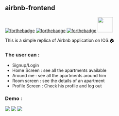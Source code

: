## airbnb-frontend

[![forthebadge](https://forthebadge.com/images/badges/uses-html.svg)](https://forthebadge.com) [![forthebadge](https://forthebadge.com/images/badges/uses-css.svg)](https://forthebadge.com) [![forthebadge](https://forthebadge.com/images/badges/made-with-javascript.svg)](https://forthebadge.com) 
<img src="https://cdn.jsdelivr.net/gh/devicons/devicon/icons/react/react-original.svg" height="50" />
          

This is a simple replica of Airbnb application on IOS.🏠

### The user can :
* Signup/Login
* Home Screen : see all the apartments available
* Around me : see all the apartments around him
* Room screen : see the details of an apartment 
* Profile Screen : Check his profile and log out

### Demo :

![](https://media.giphy.com/media/dSSsl5L7AwPmUeZ1q2/giphy.gif)
![](https://media.giphy.com/media/DSPRXxHu87grxZAtLl/giphy.gif)
![](https://media.giphy.com/media/9BEOJhB4tRH4ILwt95/giphy.gif)
